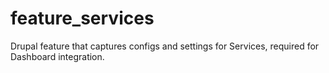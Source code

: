 # feature_services
Drupal feature that captures configs and settings for Services, required for Dashboard integration.
